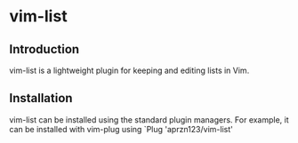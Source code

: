 # vim-list

## Introduction
vim-list is a lightweight plugin for keeping and editing lists in Vim. 

## Installation
vim-list can be installed using the standard plugin managers. For example, it can be installed with vim-plug using `Plug 'aprzn123/vim-list'


